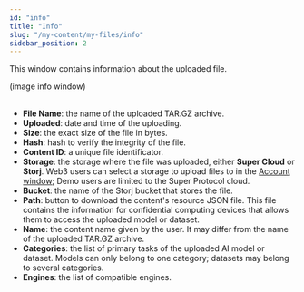 ```yaml
---
id: "info"
title: "Info"
slug: "/my-content/my-files/info"
sidebar_position: 2
---
```


This window contains information about the uploaded file.

(image info window)
<br/>
<br/>

- **File Name**: the name of the uploaded TAR.GZ archive.
- **Uploaded**: date and time of the uploading.
- **Size**: the exact size of the file in bytes.
- **Hash**: hash to verify the integrity of the file.
- **Content ID**: a unique file identificator.
- **Storage**: the storage where the file was uploaded, either **Super Cloud** or **Storj**. Web3 users can select a storage to upload files to in the [Account window](/marketplace/account/web3); Demo users are limited to the Super Protocol cloud.
- **Bucket**: the name of the Storj bucket that stores the file.
- **Path**: button to download the content's resource JSON file. This file contains the information for confidential computing devices that allows them to access the uploaded model or dataset.
- **Name**: the content name given by the user. It may differ from the name of the uploaded TAR.GZ archive.
- **Categories**: the list of primary tasks of the uploaded AI model or dataset. Models can only belong to one category; datasets may belong to several categories.
- **Engines**: the list of compatible engines.